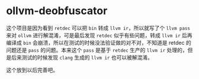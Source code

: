 # ollvm-deobfuscator
这个项目是因为看到 `retdec` 可以把 `bin` 转成 `llvm ir`，所以就写了个 `llvm pass` 来对 `ollvm` 进行解混淆，可是最后发现 `retdec` 似乎有些问题，转成 `llvm ir` 后再编译成 `bin` 会崩溃，所以在测试的时候没法验证做的对不对，不知道是 retdec 的问题还是 `pass` 的问题。本来这个 `pass` 是基于 `retdec` 生产的 `llvm ir` 处理的，但是后来测试的时候发现 `clang` 生成的 `llvm ir` 也可以被解混淆。

这个放到以后完善吧。
